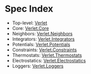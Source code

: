 # Spec Index

- Top-level: [Verlet](Spec_Verlet.md)
- Core: [Verlet.Core](Spec_Core.md)
- Neighbors: [Verlet.Neighbors](Spec_Neighbors.md)
- Integrators: [Verlet.Integrators](Spec_Integrators.md)
- Potentials: [Verlet.Potentials](Spec_Potentials.md)
- Constraints: [Verlet.Constraints](Spec_Constraints.md)
- Thermostats: [Verlet.Thermostats](Spec_Thermostats.md)
- Electrostatics: [Verlet.Electrostatics](Spec_Electrostatics.md)
- Loggers: [Verlet.Loggers](Spec_Loggers.md)
